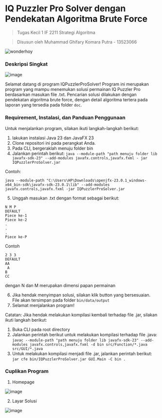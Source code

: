 # IQ Puzzler Pro Solver dengan Pendekatan Algoritma Brute Force
> Tugas Kecil 1 IF 2211 Strategi Algoritma

> Disusun oleh Muhammad Ghifary Komara Putra - 13523066

![wonderhoy](https://github.com/user-attachments/assets/80c80e71-e077-447d-a3d2-8ebf61ff478f)

### Deskripsi Singkat

![image](https://github.com/user-attachments/assets/d356a4d9-50c0-4cf5-a7eb-63c6301617e6)

Selamat datang di program IQPuzzlerProSolver! Program ini merupakan program yang mampu menemukan solusi permainan IQ Puzzler Pro berdasarkan masukan file .txt. Pencarian solusi dilakukan dengan pendekatan algoritma brute force, dengan detail algoritma tertera pada laporan yang tersedia pada folder `doc`.

### Requirement, Instalasi, dan Panduan Penggunaan

Untuk menjalankan program, silakan ikuti langkah-langkah berikut:
1. lakukan instalasi Java 23 dan JavaFX 23
2. Clone repositori ini pada perangkat Anda.
3. Pada CLI, bergeraklah menuju folder bin
4. Jalankan perintah berikut:
  ```java --module-path "path menuju folder lib javafx-sdk-23" --add-modules javafx.controls,javafx.fxml - jar IQPuzzlerProSolver.jar``` 

Contoh:
 
 ```java --module-path "C:\Users\HP\Downloads\openjfx-23.0.1_windows-x64_bin-sdk\javafx-sdk-23.0.1\lib" --add-modules javafx.controls,javafx.fxml -jar IQPuzzlerProSolver.jar```
 
 5. Unggah masukan .txt dengan format sebagai berikut:

 ```
 N M P
 DEFAULT
 Piece ke-1
 Piece ke-2
 .
 .
 .
 Piece ke-P
```

Contoh

```
2 3 3
DEFAULT
AA
 A
B
CC
```

dengan N dan M merupakan dimensi papan permainan

6. Jika hendak menyimpan solusi, silakan klik button yang bersesuaian. File akan tersimpan pada folder `bin/data/output`
7. Selamat menjalankan program!

Catatan: Jika hendak melakukan kompilasi kembali terhadap file .jar, silakan ikuti langkah berikut:
1. Buka CLI pada root directory
2. Jalankan perintah berikut untuk melakukan kompilasi terhadap file .java:
`javac --module-path "path menuju folder lib javafx-sdk-23" --add-modules javafx.controls,javafx.fxml -d bin src/Function/*.java src/GUI/*.java`
3. Untuk melakukan kompilasi menjadi file .jar, jalankan perintah berikut:
`jar cfe bin/IQPuzzlerProSolver.jar GUI.Main -C bin .`

### Cuplikan Program
1. Homepage


![image](https://github.com/user-attachments/assets/d356a4d9-50c0-4cf5-a7eb-63c6301617e6)

2. Layar Solusi


![image](https://github.com/user-attachments/assets/5e9ba6ec-e2c8-4081-a8b3-7d8e6c12456c)
